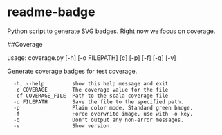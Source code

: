 # readme-badge
Python script to generate SVG badges. Right now we focus on coverage.


##Coverage

usage: coverage.py [-h] [-o FILEPATH] [c] [-p] [-f] [-q] [-v]

Generate coverage badges for test coverage.

```optional arguments:
  -h, --help         show this help message and exit
  -c COVERAGE        The coverage value for the file
  -cf COVERAGE_FILE  Path to the scala coverage file
  -o FILEPATH        Save the file to the specified path.
  -p                 Plain color mode. Standard green badge.
  -f                 Force overwrite image, use with -o key.
  -q                 Don't output any non-error messages.
  -v                 Show version.
```